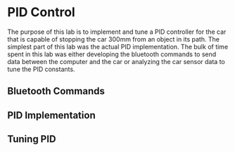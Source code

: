 # PID Control
The purpose of this lab is to implement and tune a PID controller for the car that is capable of stopping the car 300mm from an object in its path. 
The simplest part of this lab was the actual PID implementation. The bulk of time spent in this lab was either developing the bluetooth commands to send data between
the computer and the car or analyzing the car sensor data to tune the PID constants. 
## Bluetooth Commands


## PID Implementation


## Tuning PID
